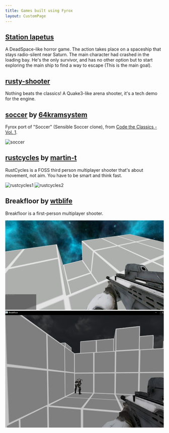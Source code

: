 ```yaml
---
title: Games built using Fyrox
layout: CustomPage
---
```


## [Station Iapetus](https://github.com/mrDIMAS/StationIapetus)

A DeadSpace-like horror game. The action takes place on a spaceship that stays radio-silent near Saturn. The main character had crashed in the loading bay. He's the only survivor, and has no other option but to start exploring the main ship to find a way to escape (This is the main goal).

<YtVideo url="https://www.youtube.com/embed/DgQXyCw3in4" />

## [rusty-shooter](https://github.com/mrDIMAS/rusty-shooter)

Nothing beats the classics! A Quake3-like arena shooter, it's a tech demo for the engine.

<YtVideo url="https://www.youtube.com/embed/UDn8ymyXPcI" />

## [soccer](https://github.com/64kramsystem/rust-game-ports#soccerfyrox) by [64kramsystem](https://github.com/64kramsystem)

Fyrox port of "Soccer" (Sensible Soccer clone), from [Code the Classics - Vol. 1](https://store.rpipress.cc/products/code-the-classics).

![soccer](https://github.com/64kramsystem/rust-game-ports/blob/master/images/readme/soccer.png?raw=true)

## [rustcycles](https://github.com/rustcycles/rustcycles) by [martin-t](https://github.com/martin-t)

RustCycles is a FOSS third person multiplayer shooter that's about movement, not aim. You have to be smart and think fast.

![rustcycles1](https://github.com/rustcycles/rustcycles/assets/4079823/f6ad566c-54f0-49c0-9a2a-5019e908f09e)
![rustcycles2](https://github.com/rustcycles/rustcycles/assets/4079823/5411df7a-6d31-482b-b3a0-ab3256f5280e)

## Breakfloor by [wtblife](https://github.com/wtblife)

Breakfloor is a first-person multiplayer shooter.

![breakfloor1](/assets/breakfloor1.png)
![breakfloor2](/assets/breakfloor2.png)
